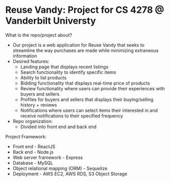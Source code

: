 # Reuse Vandy: Project for CS 4278 @ Vanderbilt Universty

What is the repo/project about?
- Our project is a web application for Reuse Vandy that seeks to streamline the way purchases are made while minimizing extraneous information
- Desired features:
  - Landing page that displays recent listings
  - Search functionality to identify specific items
  - Ability to list products
  - Bidding functionality that displays real-time price of products
  - Review functionality where users can provide their experiences with buyers and sellers
  - Profiles for buyers and sellers that displays their buying/selling history + reviews
  - Notifications where users can select items their interested in and receive notifications to their specified frequency
- Repo organization:
  - Divided into front end and back end

Project Framework:
- Front end - ReactJS
- Back end - Node.js
- Web server framework - Express
- Database - MySQL
- Object relational mapping (ORM) - Sequelize
- Deployment - AWS EC2, AWS RDS, S3 Object Storage
